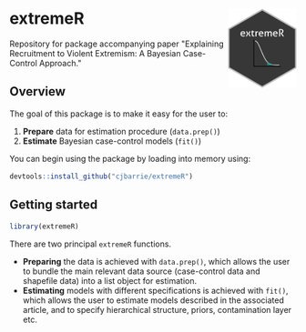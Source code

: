 # extremeR <img src="man/figures/hex.png" align="right" width="120"/>

Repository for package accompanying paper "Explaining Recruitment to Violent Extremism: A Bayesian Case-Control Approach."

## Overview

The goal of this package is to make it easy for the user to:

1.  **Prepare** data for estimation procedure (`data.prep()`)
2.  **Estimate** Bayesian case-control models (`fit()`)

You can begin using the package by loading into memory using:

``` r
devtools::install_github("cjbarrie/extremeR")
```

## Getting started

``` r
library(extremeR)
```

There are two principal `extremeR` functions.

-   **Preparing** the data is achieved with `data.prep()`, which allows the user to bundle the main relevant data source (case-control data and shapefile data) into a list object for estimation.
-   **Estimating** models with different specifications is achieved with `fit()`, which allows the user to estimate models described in the associated article, and to specify hierarchical structure, priors, contamination layer etc.
